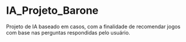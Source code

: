 # IA_Projeto_Barone
Projeto de IA baseado em casos, com a finalidade de recomendar jogos com base nas perguntas respondidas pelo usuário.
